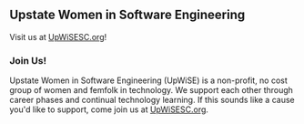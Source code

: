 ## Upstate Women in Software Engineering
Visit us at [UpWiSESC.org](UpWiSESC.org)!

### Join Us!
Upstate Women in Software Engineering (UpWiSE) is a non-profit, no cost group of women and femfolk in technology. We support each other through career phases and continual technology learning. If this sounds like a cause you'd like to support, come join us at [UpWiSESC.org](UpWiSESC.org).
<!--

**Here are some ideas to get you started:**

🙋‍♀️ A short introduction - what is your organization all about?
🌈 Contribution guidelines - how can the community get involved?
👩‍💻 Useful resources - where can the community find your docs? Is there anything else the community should know?
🍿 Fun facts - what does your team eat for breakfast?
🧙 Remember, you can do mighty things with the power of [Markdown](https://docs.github.com/github/writing-on-github/getting-started-with-writing-and-formatting-on-github/basic-writing-and-formatting-syntax)
-->
